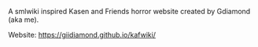 A smlwiki inspired Kasen and Friends horror website created by Gdiamond (aka me).

Website: https://giidiamond.github.io/kafwiki/
